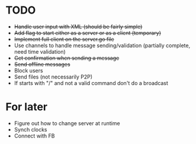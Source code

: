# TODO
- <del>Handle user input with XML (should be fairly simple)</del>
- <del>Add flag to start either as a server or as a client (temporary)</del>
- <del>Implement full client on the server.go file</del>
- Use channels to handle message sending/validation (partially complete, need time validation)
- <del>Get confirmation when sending a message</del>
- <del>Send offline messages</del>
- Block users
- Send files (not necessarily P2P)
- If starts with "/" and not a valid command don't do a broadcast

# For later
- Figure out how to change server at runtime
- Synch clocks
- Connect with FB